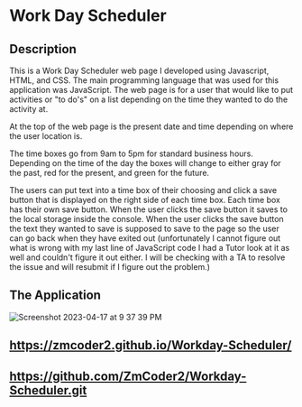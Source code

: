 # Work Day Scheduler

## Description

This is a Work Day Scheduler web page I developed using Javascript, HTML, and CSS. The main programming language that was used for this application was JavaScript. The web page is for a user that would like to put activities or "to do's" on a list depending on the time they wanted to do the activity at. 

At the top of the web page is the present date and time depending on where the user location is.

The time boxes go from 9am to 5pm for standard business hours. Depending on the time of the day the boxes will change to either gray for the past, red for the present, and green for the future. 

The users can put text into a time box of their choosing and click a save button that is displayed on the right side of each time box. Each time box has their own save button. When the user clicks the save button it saves to the local storage inside the console. When the user clicks the save button the text they wanted to save is supposed to save to the page so the user can go back when they have exited out (unfortunately I cannot figure out what is wrong with my last line of JavaScript code I had a Tutor look at it as well and couldn't figure it out either. I will be checking with a TA to resolve the issue and will resubmit if I figure out the problem.)

## The Application
![Screenshot 2023-04-17 at 9 37 39 PM](https://user-images.githubusercontent.com/126508376/233207054-eb8d15a9-0393-4dac-8304-4e70c4d1b439.png)


## https://zmcoder2.github.io/Workday-Scheduler/
## https://github.com/ZmCoder2/Workday-Scheduler.git
